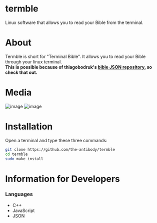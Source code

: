 # termble
Linux software that allows you to read your Bible from the terminal.

# About
Termble is short for "Terminal Bible". It allows you to read your Bible through your linux terminal.<br />
**This is possible because of thiagobodruk's [bible JSON repository](https://github.com/thiagobodruk/bible), so check that out.**

# Media
![image](https://user-images.githubusercontent.com/71285258/183202812-d4283c4e-1279-4e34-8181-8a0d5d43662e.png)
![image](https://user-images.githubusercontent.com/71285258/183206101-6f5737e1-27ee-4a13-966a-e036a0265d8d.png)
 
# Installation
Open a terminal and type these three commands:
```sh
git clone https://github.com/the-antibody/termble
cd termble
sudo make install
```
 
# Information for Developers
 
### Languages
- C++
- JavaScript
- JSON
